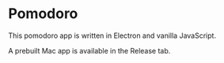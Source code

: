 # Pomodoro

This pomodoro app is written in Electron and vanilla JavaScript. 

A prebuilt Mac app is available in the Release tab. 